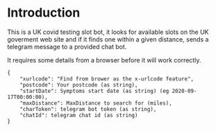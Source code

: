 # Introduction

This is a UK covid testing slot bot, it looks for available slots on the UK goverment web site and if it finds one within a given distance, sends a telegram message to a provided chat bot. 

It requires some details from a browser before it will work correctly. 

```
{
    "xurlcode": "Find from brower as the x-urlcode feature",
    "postcode": Your postcode (as string),
    "startDate": Symptoms start date (as string) (eg 2020-09-17T00:00:00),
    "maxDistance": MaxDistance to search for (miles),
    "charToken": telegram bot token (as string),
    "chatId": telegram chat id (as string)
}
```



